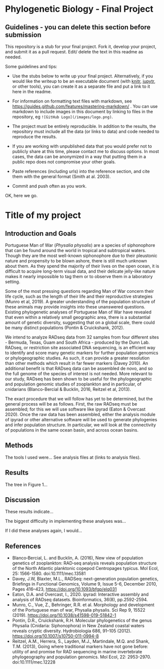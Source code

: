# Phylogenetic Biology - Final Project

## Guidelines - you can delete this section before submission

This repository is a stub for your final project. Fork it, develop your project, and submit it as a pull request. Edit/ delete the text in this readme as needed.

Some guidelines and tips:

- Use the stubs below to write up your final project. Alternatively, if you would like the writeup to be an executable document (with [knitr](http://yihui.name/knitr/), [jupytr](http://jupyter.org/), or other tools), you can create it as a separate file and put a link to it here in the readme.

- For information on formatting text files with markdown, see https://guides.github.com/features/mastering-markdown/ . You can use markdown to include images in this document by linking to files in the repository, eg `![GitHub Logo](/images/logo.png)`.

- The project must be entirely reproducible. In addition to the results, the repository must include all the data (or links to data) and code needed to reproduce the results.

- If you are working with unpublished data that you would prefer not to publicly share at this time, please contact me to discuss options. In most cases, the data can be anonymized in a way that putting them in a public repo does not compromise your other goals.

- Paste references (including urls) into the reference section, and cite them with the general format (Smith at al. 2003).

- Commit and push often as you work.

OK, here we go.

# Title of my project

## Introduction and Goals

Portuguese Man of War (*Physalia physalis*) are a species of siphonophore that can be found around the world in tropical and subtropical waters. Though they are the most well-known siphonophore due to their pleustonic nature and propensity to be blown ashore, there is still much unknown about them. As they spend the majority of their lives on the open ocean, it is difficult to acquire long-term visual data, and their delicate jelly-like nature makes it nearly impossible to tag them or to observe them in a laboratory setting.

Some of the most pressing questions regarding Man of War concern their life cycle, such as the length of their life and their reproductive strategies (Munro et al, 2019). A greater understanding of the population structure of these animals may provide insights into these unanswered questions. Existing phylogenetic analyses of Portuguese Man of War have revealed that even within a relatively small geographic area, there is a substantial amount of genetic diversity, suggesting that on a global scale, there could be many distinct populations (Pontin & Cruickshank, 2012).


We intend to analyze RADseq data from 32 samples from four different sites - Bermuda, Texas, Guam and South Africa -  produced by the Dunn Lab. RADseq, or restriction site associated DNA sequencing, is an efficient way to identify and score many genetic markers for further population genomics or phylogeographic studies. As such, it can provide a greater resolution than other methods which result in far fewer markers (Davey 2010). An additional benefit is that RADseq data can be assembled de novo, and so the full genome of the species of interest is not needed. More relevant to our study, RADseq has been shown to be useful for the phylogeographic and population genomic studies of zooplankton and in particular, of cnidarians (Blanco-Bercial & Bucklin, 2016, Reitzel et al, 2013).

The exact procedure that we will follow has yet to be determined, but the general process will be as follows. First, the raw RADseq must be assembled; for this we will use software like ipyrad (Eaton & Overcast 2020). Once the raw data has been assembled, either the analysis module of ipyrad or other alternative software will be used to generate phylogenies and infer population structure. In particular, we will look at the connectivity of populations in the same ocean basin, and across ocean basins.  


## Methods

The tools I used were... See analysis files at (links to analysis files).

## Results

The tree in Figure 1...

## Discussion

These results indicate...

The biggest difficulty in implementing these analyses was...

If I did these analyses again, I would...

## References
- Blanco‐Bercial, L. and Bucklin, A. (2016), New view of population genetics of zooplankton: RAD‐seq analysis reveals population structure of the North Atlantic planktonic copepod Centropages typicus. Mol Ecol, 25: 1566-1580. doi:10.1111/mec.13581
-  Davey, J.W, Blaxter, M.L., RADSeq: next-generation population genetics, Briefings in Functional Genomics, Volume 9, Issue 5-6, December 2010, Pages 416–423, https://doi.org/10.1093/bfgp/elq031
- Eaton, D.A. and Overcast, I., 2020. ipyrad: Interactive assembly and analysis of RADseq datasets. Bioinformatics, 36(8), pp.2592-2594.
- Munro, C., Vue, Z., Behringer, R.R. et al. Morphology and development of the Portuguese man of war, Physalia physalis. Sci Rep 9, 15522 (2019). https://doi.org/10.1038/s41598-019-51842-1
- Pontin, D.R., Cruickshank, R.H. Molecular phylogenetics of the genus Physalia (Cnidaria: Siphonophora) in New Zealand coastal waters reveals cryptic diversity. Hydrobiologia 686, 91–105 (2012). https://doi.org/10.1007/s10750-011-0994-8
- Reitzel, A.M., Herrera, S., Layden, M.J., Martindale, M.Q. and Shank, T.M. (2013), Going where traditional markers have not gone before: utility of and promise for RAD sequencing in marine invertebrate phylogeography and population genomics. Mol Ecol, 22: 2953-2970. doi:10.1111/mec.12228

